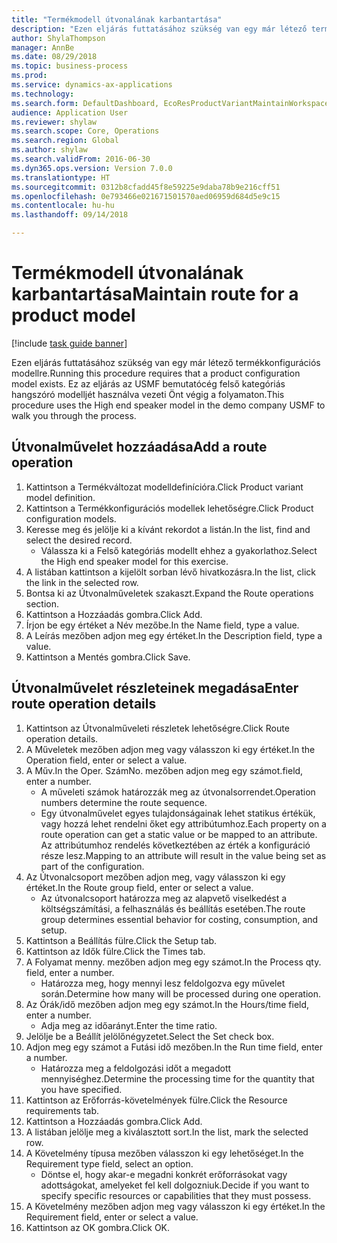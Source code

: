 ```yaml
--- 
title: "Termékmodell útvonalának karbantartása"
description: "Ezen eljárás futtatásához szükség van egy már létező termékkonfigurációs modellre."
author: ShylaThompson
manager: AnnBe
ms.date: 08/29/2018
ms.topic: business-process
ms.prod: 
ms.service: dynamics-ax-applications
ms.technology: 
ms.search.form: DefaultDashboard, EcoResProductVariantMaintainWorkspace, PCProductConfigurationModelListPage, PCProductConfigurationModelDetails, PCRouteOperationDetails, WrkCtrCapabilityLookUp
audience: Application User
ms.reviewer: shylaw
ms.search.scope: Core, Operations
ms.search.region: Global
ms.author: shylaw
ms.search.validFrom: 2016-06-30
ms.dyn365.ops.version: Version 7.0.0
ms.translationtype: HT
ms.sourcegitcommit: 0312b8cfadd45f8e59225e9daba78b9e216cff51
ms.openlocfilehash: 0e793466e021671501570aed06959d684d5e9c15
ms.contentlocale: hu-hu
ms.lasthandoff: 09/14/2018

---
```

# <a name="maintain-route-for-a-product-model"></a><span data-ttu-id="43029-103">Termékmodell útvonalának karbantartása</span><span class="sxs-lookup"><span data-stu-id="43029-103">Maintain route for a product model</span></span>

[!include [task guide banner](../../includes/task-guide-banner.md)]

<span data-ttu-id="43029-104">Ezen eljárás futtatásához szükség van egy már létező termékkonfigurációs modellre.</span><span class="sxs-lookup"><span data-stu-id="43029-104">Running this procedure requires that a product configuration model exists.</span></span> <span data-ttu-id="43029-105">Ez az eljárás az USMF bemutatócég felső kategóriás hangszóró modelljét használva vezeti Önt végig a folyamaton.</span><span class="sxs-lookup"><span data-stu-id="43029-105">This procedure uses the High end speaker model in the demo company USMF to walk you through the process.</span></span>


## <a name="add-a-route-operation"></a><span data-ttu-id="43029-106">Útvonalművelet hozzáadása</span><span class="sxs-lookup"><span data-stu-id="43029-106">Add a route operation</span></span>
1. <span data-ttu-id="43029-107">Kattintson a Termékváltozat modelldefinícióra.</span><span class="sxs-lookup"><span data-stu-id="43029-107">Click Product variant model definition.</span></span>
2. <span data-ttu-id="43029-108">Kattintson a Termékkonfigurációs modellek lehetőségre.</span><span class="sxs-lookup"><span data-stu-id="43029-108">Click Product configuration models.</span></span>
3. <span data-ttu-id="43029-109">Keresse meg és jelölje ki a kívánt rekordot a listán.</span><span class="sxs-lookup"><span data-stu-id="43029-109">In the list, find and select the desired record.</span></span>
    * <span data-ttu-id="43029-110">Válassza ki a Felső kategóriás modellt ehhez a gyakorlathoz.</span><span class="sxs-lookup"><span data-stu-id="43029-110">Select the High end speaker model for this exercise.</span></span>  
4. <span data-ttu-id="43029-111">A listában kattintson a kijelölt sorban lévő hivatkozásra.</span><span class="sxs-lookup"><span data-stu-id="43029-111">In the list, click the link in the selected row.</span></span>
5. <span data-ttu-id="43029-112">Bontsa ki az Útvonalműveletek szakaszt.</span><span class="sxs-lookup"><span data-stu-id="43029-112">Expand the Route operations section.</span></span>
6. <span data-ttu-id="43029-113">Kattintson a Hozzáadás gombra.</span><span class="sxs-lookup"><span data-stu-id="43029-113">Click Add.</span></span>
7. <span data-ttu-id="43029-114">Írjon be egy értéket a Név mezőbe.</span><span class="sxs-lookup"><span data-stu-id="43029-114">In the Name field, type a value.</span></span>
8. <span data-ttu-id="43029-115">A Leírás mezőben adjon meg egy értéket.</span><span class="sxs-lookup"><span data-stu-id="43029-115">In the Description field, type a value.</span></span>
9. <span data-ttu-id="43029-116">Kattintson a Mentés gombra.</span><span class="sxs-lookup"><span data-stu-id="43029-116">Click Save.</span></span>

## <a name="enter-route-operation-details"></a><span data-ttu-id="43029-117">Útvonalművelet részleteinek megadása</span><span class="sxs-lookup"><span data-stu-id="43029-117">Enter route operation details</span></span>
1. <span data-ttu-id="43029-118">Kattintson az Útvonalműveleti részletek lehetőségre.</span><span class="sxs-lookup"><span data-stu-id="43029-118">Click Route operation details.</span></span>
2. <span data-ttu-id="43029-119">A Műveletek mezőben adjon meg vagy válasszon ki egy értéket.</span><span class="sxs-lookup"><span data-stu-id="43029-119">In the Operation field, enter or select a value.</span></span>
3. <span data-ttu-id="43029-120">A Műv.</span><span class="sxs-lookup"><span data-stu-id="43029-120">In the Oper.</span></span> <span data-ttu-id="43029-121">Szám</span><span class="sxs-lookup"><span data-stu-id="43029-121">No.</span></span> <span data-ttu-id="43029-122">mezőben adjon meg egy számot.</span><span class="sxs-lookup"><span data-stu-id="43029-122">field, enter a number.</span></span>
    * <span data-ttu-id="43029-123">A műveleti számok határozzák meg az útvonalsorrendet.</span><span class="sxs-lookup"><span data-stu-id="43029-123">Operation numbers determine the route sequence.</span></span>  
    * <span data-ttu-id="43029-124">Egy útvonalművelet egyes tulajdonságainak lehet statikus értékük, vagy hozzá lehet rendelni őket egy attribútumhoz.</span><span class="sxs-lookup"><span data-stu-id="43029-124">Each property on a route operation can get a static value or be mapped to an attribute.</span></span> <span data-ttu-id="43029-125">Az attribútumhoz rendelés következtében az érték a konfiguráció része lesz.</span><span class="sxs-lookup"><span data-stu-id="43029-125">Mapping to an attribute will result in the value being set as part of the configuration.</span></span>  
4. <span data-ttu-id="43029-126">Az Útvonalcsoport mezőben adjon meg, vagy válasszon ki egy értéket.</span><span class="sxs-lookup"><span data-stu-id="43029-126">In the Route group field, enter or select a value.</span></span>
    * <span data-ttu-id="43029-127">Az útvonalcsoport határozza meg az alapvető viselkedést a költségszámítási, a felhasználás és beállítás esetében.</span><span class="sxs-lookup"><span data-stu-id="43029-127">The route group determines essential behavior for costing, consumption, and setup.</span></span>  
5. <span data-ttu-id="43029-128">Kattintson a Beállítás fülre.</span><span class="sxs-lookup"><span data-stu-id="43029-128">Click the Setup tab.</span></span>
6. <span data-ttu-id="43029-129">Kattintson az Idők fülre.</span><span class="sxs-lookup"><span data-stu-id="43029-129">Click the Times tab.</span></span>
7. <span data-ttu-id="43029-130">A Folyamat menny. mezőben adjon meg egy számot.</span><span class="sxs-lookup"><span data-stu-id="43029-130">In the Process qty. field, enter a number.</span></span>
    * <span data-ttu-id="43029-131">Határozza meg, hogy mennyi lesz feldolgozva egy művelet során.</span><span class="sxs-lookup"><span data-stu-id="43029-131">Determine how many will be processed during one operation.</span></span>  
8. <span data-ttu-id="43029-132">Az Órák/idő mezőben adjon meg egy számot.</span><span class="sxs-lookup"><span data-stu-id="43029-132">In the Hours/time field, enter a number.</span></span>
    * <span data-ttu-id="43029-133">Adja meg az időarányt.</span><span class="sxs-lookup"><span data-stu-id="43029-133">Enter the time ratio.</span></span>  
9. <span data-ttu-id="43029-134">Jelölje be a Beállít jelölőnégyzetet.</span><span class="sxs-lookup"><span data-stu-id="43029-134">Select the Set check box.</span></span>
10. <span data-ttu-id="43029-135">Adjon meg egy számot a Futási idő mezőben.</span><span class="sxs-lookup"><span data-stu-id="43029-135">In the Run time field, enter a number.</span></span>
    * <span data-ttu-id="43029-136">Határozza meg a feldolgozási időt a megadott mennyiséghez.</span><span class="sxs-lookup"><span data-stu-id="43029-136">Determine the processing time for the quantity that you have specified.</span></span>  
11. <span data-ttu-id="43029-137">Kattintson az Erőforrás-követelmények fülre.</span><span class="sxs-lookup"><span data-stu-id="43029-137">Click the Resource requirements tab.</span></span>
12. <span data-ttu-id="43029-138">Kattintson a Hozzáadás gombra.</span><span class="sxs-lookup"><span data-stu-id="43029-138">Click Add.</span></span>
13. <span data-ttu-id="43029-139">A listában jelölje meg a kiválasztott sort.</span><span class="sxs-lookup"><span data-stu-id="43029-139">In the list, mark the selected row.</span></span>
14. <span data-ttu-id="43029-140">A Követelmény típusa mezőben válasszon ki egy lehetőséget.</span><span class="sxs-lookup"><span data-stu-id="43029-140">In the Requirement type field, select an option.</span></span>
    * <span data-ttu-id="43029-141">Döntse el, hogy akar-e megadni konkrét erőforrásokat vagy adottságokat, amelyeket fel kell dolgozniuk.</span><span class="sxs-lookup"><span data-stu-id="43029-141">Decide if you want to specify specific resources or capabilities that they must possess.</span></span>  
15. <span data-ttu-id="43029-142">A Követelmény mezőben adjon meg vagy válasszon ki egy értéket.</span><span class="sxs-lookup"><span data-stu-id="43029-142">In the Requirement field, enter or select a value.</span></span>
16. <span data-ttu-id="43029-143">Kattintson az OK gombra.</span><span class="sxs-lookup"><span data-stu-id="43029-143">Click OK.</span></span>


